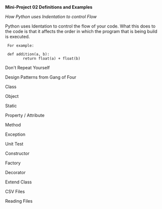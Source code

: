 **Mini-Project 02 Definitions and Examples**

*How Python uses Indentation to control Flow*
	
Python uses Identation to control the flow of your code. What this does to the code is that it affects the
order in which the program that is being build is executed. 

     For example:
	 
	 def addition(a, b):
			return float(a) + float(b)
			
			



Don't Repeat Yourself



Design Patterns from Gang of Four



Class



Object



Static



Property / Attribute



Method



Exception



Unit Test



Constructor



Factory



Decorator



Extend Class



CSV Files



Reading Files
